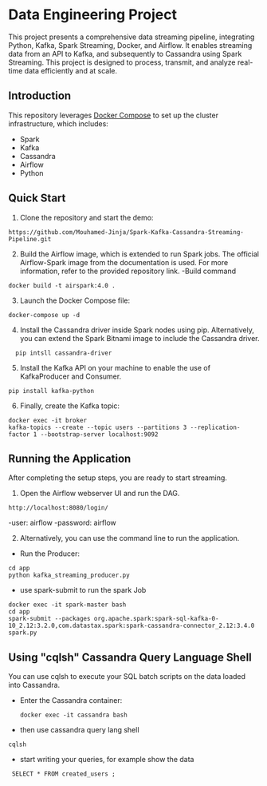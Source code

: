 # Data Engineering Project

This project presents a comprehensive data streaming pipeline, integrating Python, Kafka, Spark Streaming, Docker, and Airflow. It enables streaming data from an API to Kafka, and subsequently to Cassandra using Spark Streaming. This project is designed to process, transmit, and analyze real-time data efficiently and at scale.

## Introduction
This repository leverages [Docker Compose](https://docs.docker.com/compose/) to set up the cluster infrastructure, which includes:

- Spark
- Kafka
- Cassandra
- Airflow
- Python

## Quick Start

1. Clone the repository and start the demo:
  ```
  https://github.com/Mouhamed-Jinja/Spark-Kafka-Cassandra-Streaming-Pipeline.git
  ```

2. Build the Airflow image, which is extended to run Spark jobs. The official Airflow-Spark image from the documentation is used. For more information, refer to the provided repository link.
  -Build command
  ```
  docker build -t airspark:4.0 .
  ```
3. Launch the Docker Compose file:
  ```
  docker-compose up -d
  ```

4. Install the Cassandra driver inside Spark nodes using pip. Alternatively, you can extend the Spark Bitnami image to include the Cassandra driver.
  ```
    pip intsll cassandra-driver
  ```

5. Install the Kafka API on your machine to enable the use of KafkaProducer and Consumer.
  ```
  pip install kafka-python
  ```
6. Finally, create the Kafka topic:
  ```
  docker exec -it broker
  kafka-topics --create --topic users --partitions 3 --replication-factor 1 --bootstrap-server localhost:9092
  ```

## Running the Application
After completing the setup steps, you are ready to start streaming.

1. Open the Airflow webserver UI and run the DAG.
  ```
  http://localhost:8080/login/
  ```
  -user: airflow
  -password: airflow

2. Alternatively, you can use the command line to run the application.
  - Run the Producer:
  ```
  cd app
  python kafka_streaming_producer.py
  ```
  - use spark-submit to run the spark Job
  ```
  docker exec -it spark-master bash
  cd app
  spark-submit --packages org.apache.spark:spark-sql-kafka-0-10_2.12:3.2.0,com.datastax.spark:spark-cassandra-connector_2.12:3.4.0 spark.py
  ```

## Using "cqlsh" Cassandra Query Language Shell
You can use cqlsh to execute your SQL batch scripts on the data loaded into Cassandra.

- Enter the Cassandra container:
  ```
  docker exec -it cassandra bash
  ```
 - then use cassandra query lang shell
 ```
 cqlsh
 ```
 - start writing your queries, for example show the data
 ```
  SELECT * FROM created_users ; 
 ```
